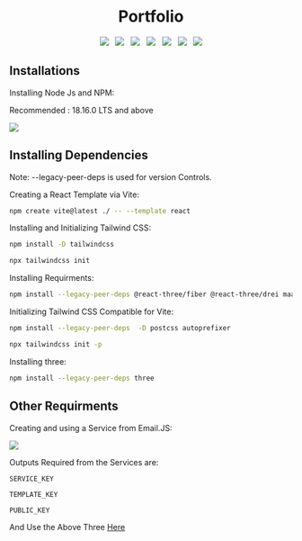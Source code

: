 
<h1 align='center'>Portfolio</h1>

<div align='center'>
  <a><img src="https://img.shields.io/badge/vite-%23646CFF.svg?style=for-the-badge&logo=vite&logoColor=white"></a> &nbsp;
  <a><img src="https://img.shields.io/badge/react-%2320232a.svg?style=for-the-badge&logo=react&logoColor=%2361DAFB"></a> &nbsp;
  <a><img src="https://img.shields.io/badge/node.js-6DA55F?style=for-the-badge&logo=node.js&logoColor=white"></a> &nbsp;
  <a><img src="https://img.shields.io/badge/tailwindcss-%2338B2AC.svg?style=for-the-badge&logo=tailwind-css&logoColor=white"></a> &nbsp;
  <a><img src="https://img.shields.io/badge/threejs-black?style=for-the-badge&logo=three.js&logoColor=white"></a> &nbsp;
  <a><img src="https://img.shields.io/badge/Framer Motions-FF5C5C?style=for-the-badge"></a> &nbsp;
  <a><img src="https://img.shields.io/badge/emailjs-FFA500?style=for-the-badge"></a>
</div>


## Installations

Installing Node Js and NPM:

Recommended : 18.16.0 LTS and above

<a href="https://nodejs.org/en" alt="node js">
        <img src="https://img.shields.io/badge/node.js-6DA55F?style=for-the-badge&logo=node.js&logoColor=white" /></a>
        
      
## Installing Dependencies

Note: --legacy-peer-deps is used for version Controls.


Creating a React Template via Vite:

```bash
npm create vite@latest ./ -- --template react

```

Installing and Initializing Tailwind CSS:
```bash
npm install -D tailwindcss

npx tailwindcss init

```

Installing Requirments:
```bash
npm install --legacy-peer-deps @react-three/fiber @react-three/drei maath react-tilt react-vertical-timeline-component @emailjs/browser framer-motion react-router-dom
```

Initializing Tailwind CSS Compatible for Vite:
```bash
npm install --legacy-peer-deps  -D postcss autoprefixer

npx tailwindcss init -p

```

Installing three:
```bash
npm install --legacy-peer-deps three
```
## Other Requirments
Creating and using a Service from Email.JS:

<a href="https://www.emailjs.com/" alt="Email.js">
  <img src="https://img.shields.io/badge/emailjs-FFA500?style=for-the-badge"></a>
  
Outputs Required from the Services are:

`SERVICE_KEY`

`TEMPLATE_KEY`

`PUBLIC_KEY`

And Use the Above Three [Here]()
